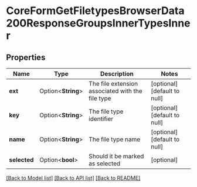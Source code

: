 # CoreFormGetFiletypesBrowserData200ResponseGroupsInnerTypesInner

## Properties

Name | Type | Description | Notes
------------ | ------------- | ------------- | -------------
**ext** | Option<**String**> | The file extension associated with the file type | [optional][default to null]
**key** | Option<**String**> | The file type identifier | [optional][default to null]
**name** | Option<**String**> | The file type name | [optional][default to null]
**selected** | Option<**bool**> | Should it be marked as selected | [optional]

[[Back to Model list]](../README.md#documentation-for-models) [[Back to API list]](../README.md#documentation-for-api-endpoints) [[Back to README]](../README.md)


